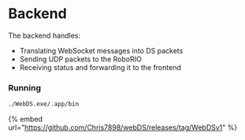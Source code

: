# Backend

The backend handles:

* Translating WebSocket messages into DS packets
* Sending UDP packets to the RoboRIO
* Receiving status and forwarding it to the frontend

### Running

```bash
./WebDS.exe/.app/bin
```

{% embed url="https://github.com/Chris7898/webDS/releases/tag/WebDSv1" %}
